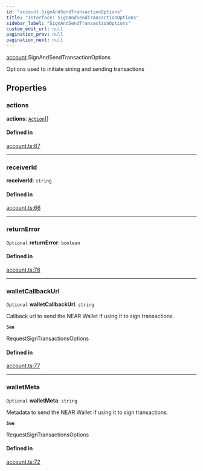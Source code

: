 ```yaml
---
id: "account.SignAndSendTransactionOptions"
title: "Interface: SignAndSendTransactionOptions"
sidebar_label: "SignAndSendTransactionOptions"
custom_edit_url: null
pagination_prev: null
pagination_next: null
---
```


[account](../modules/account.md).SignAndSendTransactionOptions

Options used to initiate sining and sending transactions

## Properties

### actions

 **actions**: [`Action`](../classes/transaction.Action.md)[]

#### Defined in

[account.ts:67](https://github.com/maxhr/near--near-api-js/blob/57fed346/packages/near-api-js/src/account.ts#L67)

___

### receiverId

 **receiverId**: `string`

#### Defined in

[account.ts:66](https://github.com/maxhr/near--near-api-js/blob/57fed346/packages/near-api-js/src/account.ts#L66)

___

### returnError

 `Optional` **returnError**: `boolean`

#### Defined in

[account.ts:78](https://github.com/maxhr/near--near-api-js/blob/57fed346/packages/near-api-js/src/account.ts#L78)

___

### walletCallbackUrl

 `Optional` **walletCallbackUrl**: `string`

Callback url to send the NEAR Wallet if using it to sign transactions.

**`See`**

RequestSignTransactionsOptions

#### Defined in

[account.ts:77](https://github.com/maxhr/near--near-api-js/blob/57fed346/packages/near-api-js/src/account.ts#L77)

___

### walletMeta

 `Optional` **walletMeta**: `string`

Metadata to send the NEAR Wallet if using it to sign transactions.

**`See`**

RequestSignTransactionsOptions

#### Defined in

[account.ts:72](https://github.com/maxhr/near--near-api-js/blob/57fed346/packages/near-api-js/src/account.ts#L72)
